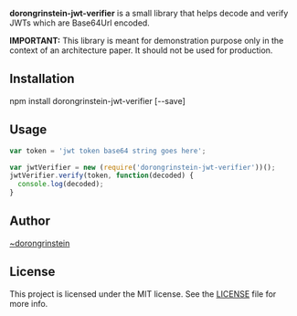 __dorongrinstein-jwt-verifier__ is a small library that helps decode and verify JWTs which are Base64Url encoded.

__IMPORTANT:__ This library is meant for demonstration purpose only in the context of an architecture paper. It should not be used for production. 

## Installation

npm install dorongrinstein-jwt-verifier [--save]

## Usage

~~~javascript
var token = 'jwt token base64 string goes here';

var jwtVerifier = new (require('dorongrinstein-jwt-verifier'))();
jwtVerifier.verify(token, function(decoded) {
  console.log(decoded);
}

~~~~~

## Author

[~dorongrinstein](concur.com)

## License

This project is licensed under the MIT license. See the [LICENSE](LICENSE.txt) file for more info.
